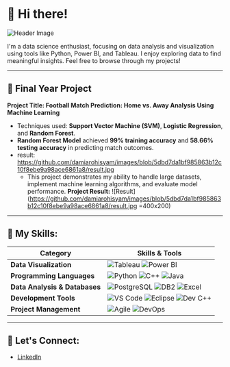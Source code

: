# 🦋 Hi there!

![Header Image](https://github.com/damiarohisyam/images/blob/edd0533b62daef683274e4e59cb14a55e0b74011/header.png)

I'm a data science enthusiast, focusing on data analysis and visualization using tools like Python, Power BI, and Tableau. I enjoy exploring data to find meaningful insights. Feel free to browse through my projects!

---

## 🦋 Final Year Project
**Project Title: Football Match Prediction: Home vs. Away Analysis Using Machine Learning** 
   - Techniques used: **Support Vector Machine (SVM)**, **Logistic Regression**, and **Random Forest**.  
   - **Random Forest Model** achieved **99% training accuracy** and **58.66% testing accuracy** in predicting match outcomes.  
- result: https://github.com/damiarohisyam/images/blob/5dbd7da1bf985863b12c10f8ebe9a98ace6861a8/result.jpg
   - This project demonstrates my ability to handle large datasets, implement machine learning algorithms, and evaluate model performance.
**Project Result:**
![Result](https://github.com/damiarohisyam/images/blob/5dbd7da1bf985863b12c10f8ebe9a98ace6861a8/result.jpg =400x200)

---

## 🦋 My Skills:

| **Category**               | **Skills & Tools**                                                                                                                                                                                                                                                                                               |
|----------------------------|-------------------------------------------------------------------------------------------------------------------------------------------------------------------------------------------------------------------------------------------------------------------------------------------------------------------|
| **Data Visualization**      | ![Tableau](https://img.shields.io/badge/Tableau-%23E97627?style=for-the-badge&logo=tableau&logoColor=white) ![Power BI](https://img.shields.io/badge/Power%20BI-%23007A8B?style=for-the-badge&logo=powerbi&logoColor=white)                                                                                              |
| **Programming Languages**   | ![Python](https://img.shields.io/badge/Python-%233B8C42?style=for-the-badge&logo=python&logoColor=white) ![C++](https://img.shields.io/badge/C%2B%2B-%2300599C?style=for-the-badge&logo=c%2B%2B&logoColor=white) ![Java](https://img.shields.io/badge/Java-%23F7B800?style=for-the-badge&logo=java&logoColor=white) |
| **Data Analysis & Databases**| ![PostgreSQL](https://img.shields.io/badge/PostgreSQL-%23316192?style=for-the-badge&logo=postgresql&logoColor=white) ![DB2](https://img.shields.io/badge/DB2-%23005C9D?style=for-the-badge&logo=ibm&logoColor=white) ![Excel](https://img.shields.io/badge/Excel-%231D6F42?style=for-the-badge&logo=microsoft-excel&logoColor=white) |
| **Development Tools**       | ![VS Code](https://img.shields.io/badge/VS%20Code-%23007ACC?style=for-the-badge&logo=visualstudiocode&logoColor=white) ![Eclipse](https://img.shields.io/badge/Eclipse-%232C2255?style=for-the-badge&logo=eclipse&logoColor=white) ![Dev C++](https://img.shields.io/badge/Dev%20C%2B%2B-%23185F5F?style=for-the-badge&logo=c%2B%2B&logoColor=white) |
| **Project Management**      | ![Agile](https://img.shields.io/badge/Agile-%23047A8D?style=for-the-badge&logo=agile&logoColor=white) ![DevOps](https://img.shields.io/badge/DevOps-%23230D3D?style=for-the-badge&logo=devops&logoColor=white)                                                                                                     |

---

## 🦋 Let's Connect:
- [LinkedIn](https://www.linkedin.com/in/nur-damia-rohisyam-263528342)


